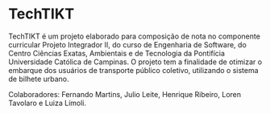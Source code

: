 # TechTIKT
   TechTIKT é um projeto elaborado para composição de nota no componente curricular Projeto Integrador II, do curso de Engenharia de Software, do Centro Ciências Exatas, Ambientais e de Tecnologia da Pontifícia Universidade Católica de Campinas. O projeto tem a finalidade de otimizar o embarque dos usuários de transporte público coletivo, utilizando o sistema de bilhete urbano.
   
   Colaboradores: 
   Fernando Martins, Julio Leite, Henrique Ribeiro, Loren Tavolaro e Luiza Límoli.
